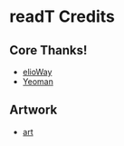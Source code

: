 # readT Credits
## Core Thanks!
- [elioWay](https://elioway.gitlab.io)
- [Yeoman](http://yeoman.io/)
## Artwork
- [art](https://commons.wikimedia.org/)
